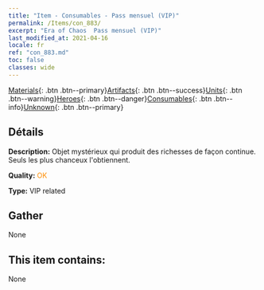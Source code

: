 ```yaml
---
title: "Item - Consumables - Pass mensuel (VIP)"
permalink: /Items/con_883/
excerpt: "Era of Chaos  Pass mensuel (VIP)"
last_modified_at: 2021-04-16
locale: fr
ref: "con_883.md"
toc: false
classes: wide
---
```

 [Materials](/fr/Items/){: .btn .btn--primary}[Artifacts](/fr/Items/Artifacts/){: .btn .btn--success}[Units](/fr/Items/Units/){: .btn .btn--warning}[Heroes](/fr/Items/Heroes/){: .btn .btn--danger}[Consumables](/fr/Items/Consumables/){: .btn .btn--info}[Unknown](/fr/Items/Unknown/){: .btn .btn--primary}

## Détails
 **Description:** Objet mystérieux qui produit des richesses de façon continue. Seuls les plus chanceux l'obtiennent.

 **Quality:** <span style="color: #FF8C00">OK</span>

 **Type:** VIP related

## Gather

  None

## This item contains:

  None

